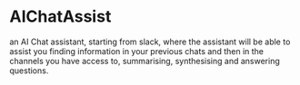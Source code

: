 # AIChatAssist
an AI Chat assistant, starting from slack, where the assistant will be able to assist you finding information in your previous chats and then in the channels you have access to, summarising, synthesising and answering questions. 
